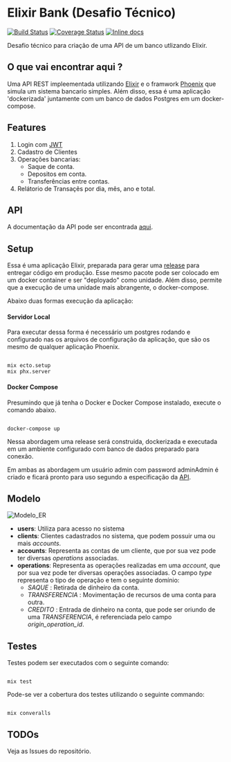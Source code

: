 # Elixir Bank (Desafio Técnico)

[![Build Status](https://travis-ci.org/t00lmaker/elixir-bank.svg?branch=master)](https://travis-ci.org/t00lmaker/elixir-bank)
[![Coverage Status](https://coveralls.io/repos/github/t00lmaker/elixir-bank/badge.svg?branch=master)](https://coveralls.io/github/t00lmaker/elixir-bank?branch=master)
[![Inline docs](http://inch-ci.org/github/t00lmaker/elixir-bank.svg?branch=HEAD)](http://inch-ci.org/github/t00lmaker/elixir-bank)

Desafio técnico para criação de uma API de um banco utlizando Elixir. 

## O que vai encontrar aqui ?
 Uma API REST impleementada utilizando [Elixir](https://elixir-lang.org/) e o framwork [Phoenix](https://www.phoenixframework.org) que simula um sistema bancario simples. Além disso, essa é uma aplicação 'dockerizada' juntamente com um banco de dados Postgres em um docker-compose.

## Features
  
1. Login com [JWT](https://jwt.io/)
2. Cadastro de Clientes
3. Operações bancarias:
    - Saque de conta.
    - Depositos em conta.
    - Transferências entre contas.
4. Relátorio de Transaçẽs por dia, mês, ano e total. 

## API

A documentação da API pode ser encontrada [aqui](https://documenter.getpostman.com/view/593922/SWECWF1b).

## Setup

Essa é uma aplicação Elixir, preparada para gerar uma [release](https://hexdocs.pm/mix/Mix.Tasks.Release.html#module-why-releases) para entregar código em produção.
Esse mesmo pacote pode ser colocado em um docker container e ser "deployado" como unidade. 
Além disso, permite que a execução de uma unidade mais abrangente, o docker-compose.

Abaixo duas formas execução da aplicação:

#### Servidor Local

Para executar dessa forma é necessário um postgres rodando e configurado nas 
os arquivos de configuração da aplicação, que são os mesmo de qualquer aplicação 
Phoenix.

```

mix ecto.setup
mix phx.server

```

#### Docker Compose

Presumindo que já tenha o Docker e Docker Compose instalado, execute o comando abaixo.  

```

docker-compose up

```

Nessa abordagem uma release será construida, dockerizada e executada em um ambiente 
configurado com banco de dados preparado para conexão.

Em ambas as abordagem um usuário admin com password adminAdmin é criado e ficará pronto para uso segundo a 
especificação da [API](https://documenter.getpostman.com/view/593922/SWECWF1b). 

## Modelo

![Modelo_ER](https://github.com/t00lmaker/elixir-bank/blob/master/img/ER.png)

- **users**: Utiliza para acesso no sistema
- **clients**: Clientes cadastrados no sistema, que podem possuir uma ou mais _accounts_. 
- **accounts**: Representa as contas de um cliente, que por sua vez pode ter diversas _operations_ associadas.
- **operations**: Representa as operações realizadas em uma _account_, que por sua vez pode ter diversas operações associadas. O campo _type_ representa o tipo de operação e tem o seguinte domínio: 
   * _SAQUE_ : Retirada de dinheiro da conta.
   * _TRANSFERENCIA_ : Movimentação de recursos de uma conta para outra.
   * _CREDITO_ : Entrada de dinheiro na conta, que pode ser oriundo de uma _TRANSFERENCIA_, é referenciada pelo campo _origin_operation_id_.

## Testes

Testes podem ser executados com o seguinte comando:

```

mix test

```

Pode-se ver a cobertura dos testes utilizando o seguinte commando:

```

mix converalls

```

## TODOs

Veja as Issues do repositório.
